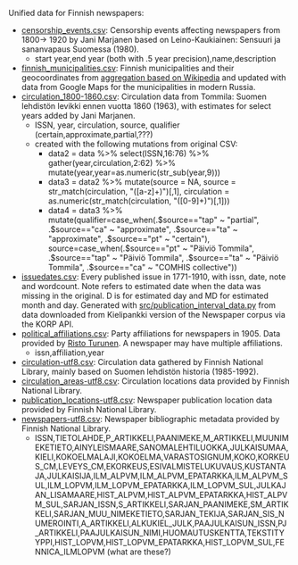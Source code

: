 
Unified data for Finnish newspapers:

  * [censorship_events.csv](censorship_events.csv): Censorship events affecting newspapers from 1800-> 1920 by Jani Marjanen based on Leino-Kaukiainen: Sensuuri ja sananvapaus Suomessa (1980).
    * start year,end year (both with .5 year precision),name,description
 * [finnish_municipalities.csv](finnish_municipalities.csv): Finnish municipalities and their geocoordinates from [aggregation based on Wikipedia](http://datajournalismi.blogspot.fi/2013/03/suomen-kuntien-koordinaattitiedot.html) and updated with data from Google Maps for the municipalities in modern Russia.
 * [circulation_1800-1860.csv](circulation_1800-1860.csv): Circulation data from Tommila: Suomen lehdistön levikki ennen vuotta 1860 (1963), with estimates for select years added by Jani Marjanen. 
   * ISSN, year, circulation, source, qualifier (certain,approximate,partial,???) 
   * created with the following mutations from original CSV:
     * data2 = data %>% select(ISSN,16:76) %>% gather(year,circulation,2:62) %>% mutate(year,year=as.numeric(str_sub(year,9)))
     * data3 = data2 %>% mutate(source = NA, source = str_match(circulation, "([a-z]+)")[,1], circulation = as.numeric(str_match(circulation, "([0-9]+)")[,1]))
     * data4 = data3 %>% mutate(qualifier=case_when(.$source=="tap" ~ "partial", .$source=="ca" ~ "approximate", .$source=="ta" ~ "approximate", .$source=="pt" ~ "certain"), source=case_when(.$source=="pt" ~ "Päiviö Tommila", .$source=="tap" ~ "Päiviö Tommila", .$source=="ta" ~ "Päiviö Tommila", .$source=="ca" ~ "COMHIS collective"))
 * [issuedates.csv](issuedates.csv): Every published issue in 1771-1910, with issn, date, note and wordcount. Note refers to estimated date when the data was missing in the original. D is for estimated day and MD for estimated month and day. Generated with [src/publication_interval_data.py](src/publication_interval_data.py) from data downloaded from Kielipankki version of the Newspaper corpus via the KORP API.
 * [political_affiliations.csv](1905newspapers_parties.csv): Party affiliations for newspapers in 1905. Data provided by [Risto Turunen](http://www.uta.fi/yky/en/contact/personnel/ristoturunen). A newspaper may have multiple affiliations.
   * issn,affiliation,year
  * [circulation-utf8.csv](circulation-utf8.csv): Circulation data gathered by Finnish National Library, mainly based on Suomen lehdistön historia (1985-1992).
  * [circulation_areas-utf8.csv](circulation_areas-utf8.csv): Circulation locations data provided by Finnish National Library.
  * [publication_locations-utf8.csv](publication_locations-utf8.csv): Newspaper publication location data provided by Finnish National Library.
  * [newspapers-utf8.csv](newspapers-utf8.csv): Newspaper bibliographic metadata provided by Finnish National Library.
    * ISSN,TIETOLAHDE,P_ARTIKKELI,PAANIMEKE,M_ARTIKKELI,MUUNIMEKETIETO,AINYLEISMAARE,SANOMALEHTILUOKKA,JULKAISUMAA,KIELI,KOKOELMALAJI,KOKOELMA,VARASTOSIGNUM,KOKO,KORKEUS_CM,LEVEYS_CM,EKORKEUS,ESIVALMISTELUKUVAUS,KUSTANTAJA,JULKAISIJA,ILM_ALPVM,ILM_ALPVM_EPATARKKA,ILM_ALPVM_SUL,ILM_LOPVM,ILM_LOPVM_EPATARKKA,ILM_LOPVM_SUL,JULKAJAN_LISAMAARE,HIST_ALPVM,HIST_ALPVM_EPATARKKA,HIST_ALPVM_SUL,SARJAN_ISSN,S_ARTIKKELI,SARJAN_PAANIMEKE,SM_ARTIKKELI,SARJAN_MUU_NIMEKETIETO,SARJAN_TEKIJA,SARJAN_SIS_NUMEROINTI,A_ARTIKKELI,ALKUKIEL_JULK,PAAJULKAISUN_ISSN,PJ_ARTIKKELI,PAAJULKAISUN_NIMI,HUOMAUTUSKENTTA,TEKSTITYYPPI,HIST_LOPVM,HIST_LOPVM_EPATARKKA,HIST_LOPVM_SUL,FENNICA_ILMLOPVM (what are these?)

